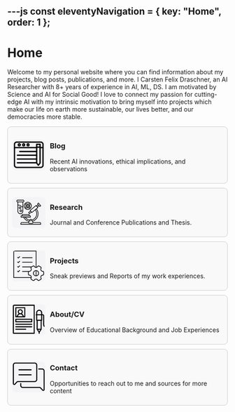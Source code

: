 ---js
const eleventyNavigation = {
	key: "Home",
	order: 1
};
---
# Home
Welcome to my personal website where you can find information about my projects, blog posts, publications, and more. I Carsten Felix Draschner, an AI Researcher with 8+ years of experience in AI, ML, DS. I am motivated by Science and AI for Social Good! I love to connect my passion for cutting-edge AI with my intrinsic motivation to bring myself into projects which make our life on earth more sustainable, our lives better, and our democracies more stable.

<a href="/blog/" style="text-decoration: none; color: inherit;">
  <div style="display: flex; align-items: center; border: 1px solid #ccc; padding: 10px; margin-bottom: 10px; border-radius: 8px; background-color: #f9f9f9;">
    <img src="img/blog.png" alt="BlogIcon" style="margin-right: 10px; border-radius: 8px; height: 70px; width: auto;">
    <div>
      <h3>Blog</h3>
      <p>Recent AI innovations, ethical implications, and observations</p>
    </div>
  </div>
</a>

<a href="/research/" style="text-decoration: none; color: inherit;">
  <div style="display: flex; align-items: center; border: 1px solid #ccc; padding: 10px; margin-bottom: 10px; border-radius: 8px; background-color: #f9f9f9;">
    <img src="img/research.png" alt="ResearchIcon" style="margin-right: 10px; border-radius: 8px; height: 70px; width: auto;">
    <div>
      <h3>Research</h3>
      <p>Journal and Conference Publications and Thesis.</p>
    </div>
  </div>
</a>

<a href="/projects/" style="text-decoration: none; color: inherit;">
  <div style="display: flex; align-items: center; border: 1px solid #ccc; padding: 10px; margin-bottom: 10px; border-radius: 8px; background-color: #f9f9f9;">
    <img src="img/projects.png" alt="ProjectsIcon" style="margin-right: 10px; border-radius: 8px; height: 70px; width: auto;">
    <div>
      <h3>Projects</h3>
      <p>Sneak previews and Reports of my work experiences.</p>
    </div>
  </div>
</a>

<a href="/about/" style="text-decoration: none; color: inherit;">
  <div style="display: flex; align-items: center; border: 1px solid #ccc; padding: 10px; margin-bottom: 10px; border-radius: 8px; background-color: #f9f9f9;">
    <img src="img/cv.png" alt="CvIcon" style="margin-right: 10px; border-radius: 8px; height: 70px; width: auto;">
    <div>
      <h3>About/CV</h3>
      <p>Overview of Educational Background and Job Experiences</p>
    </div>
  </div>
</a>

<a href="/contact/" style="text-decoration: none; color: inherit;">
  <div style="display: flex; align-items: center; border: 1px solid #ccc; padding: 10px; margin-bottom: 10px; border-radius: 8px; background-color: #f9f9f9;">
    <img src="img/contact.png" alt="ContactIcon" style="margin-right: 10px; border-radius: 8px; height: 70px; width: auto;">
    <div>
      <h3>Contact</h3>
      <p>Opportunities to reach out to me and sources for more content</p>
    </div>
  </div>
</a>